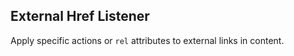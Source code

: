 ## External Href Listener

Apply specific actions or `rel` attributes to external links in content.

